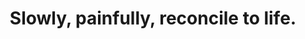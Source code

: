 ---
title: Slowly, painfully, reconcile to life.
tags: buddhism acceptance
nothavingaproblem: true
nothavingaproblemorder: 2
selfacceptancepain: true
---